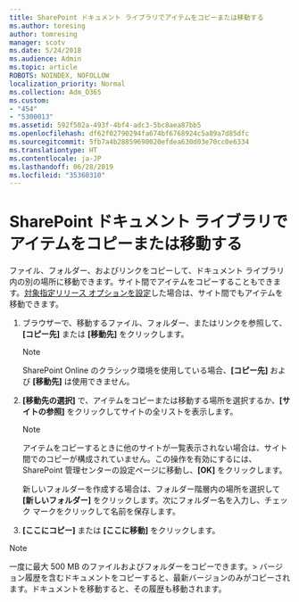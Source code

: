 ```yaml
---
title: SharePoint ドキュメント ライブラリでアイテムをコピーまたは移動する
ms.author: toresing
author: tomresing
manager: scotv
ms.date: 5/24/2018
ms.audience: Admin
ms.topic: article
ROBOTS: NOINDEX, NOFOLLOW
localization_priority: Normal
ms.collection: Adm_O365
ms.custom:
- "454"
- "5300013"
ms.assetid: 592f502a-493f-4bf4-adc3-5bc8aea87bb5
ms.openlocfilehash: df62f02790294fa674bf6768924c5a89a7d85dfc
ms.sourcegitcommit: 5fb7a4b28859690020efdea630d03e70cc0e6334
ms.translationtype: HT
ms.contentlocale: ja-JP
ms.lasthandoff: 06/28/2019
ms.locfileid: "35360310"
---
```

# <a name="copy-or-move-items-in-a-sharepoint-document-library"></a>SharePoint ドキュメント ライブラリでアイテムをコピーまたは移動する

ファイル、フォルダー、およびリンクをコピーして、ドキュメント ライブラリ内の別の場所に移動できます。サイト間でアイテムをコピーすることもできます。[対象指定リリース オプションを設定](https://go.microsoft.com/fwlink/?linkid=622980)した場合は、サイト間でもアイテムを移動できます。
  
1. ブラウザーで、移動するファイル、フォルダー、またはリンクを参照して、**[コピー先]** または **[移動先]** をクリックします。

    > [!NOTE]
    > SharePoint Online のクラシック環境を使用している場合、**[コピー先]** および **[移動先]** は使用できません。
  
2. **[移動先の選択]** で、アイテムをコピーまたは移動する場所を選択するか、**[サイトの参照]** をクリックしてサイトの全リストを表示します。

    > [!NOTE]
    > アイテムをコピーするときに他のサイトが一覧表示されない場合は、サイト間でのコピーが構成されていません。この操作を有効にするには、SharePoint 管理センターの設定ページに移動し、**[OK]** をクリックします。
  
    新しいフォルダーを作成する場合は、フォルダー階層内の場所を選択して **[新しいフォルダー]** をクリックします。次にフォルダー名を入力し、チェック マークをクリックして名前を保存します。

3. **[ここにコピー]** または **[ここに移動]** をクリックします。

> [!NOTE]
> 一度に最大 500 MB のファイルおよびフォルダーをコピーできます。> バージョン履歴を含むドキュメントをコピーすると、最新バージョンのみがコピーされます。ドキュメントを移動すると、その履歴も移動されます。
  